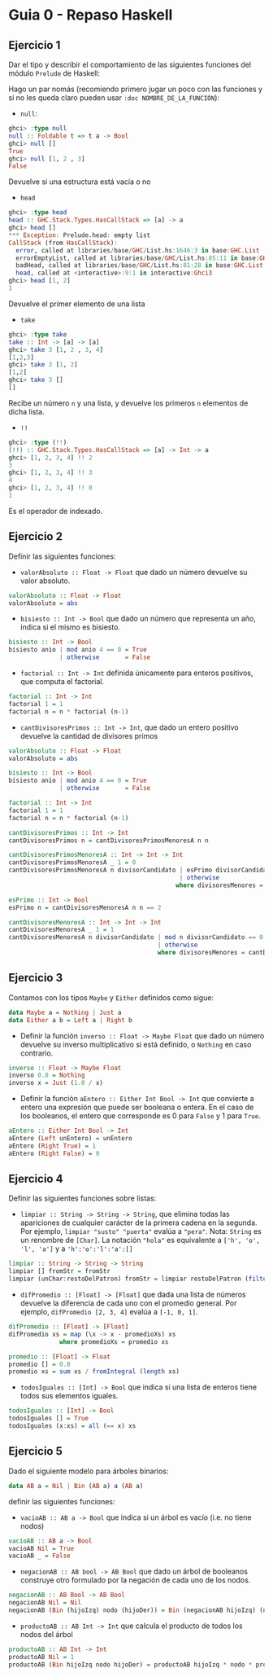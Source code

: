 # Guia 0 - Repaso Haskell

## Ejercicio 1

Dar el tipo y describir el comportamiento de las siguientes funciones del módulo `Prelude` de Haskell:

Hago un par nomás (recomiendo primero jugar un poco con las funciones y si no les queda claro pueden usar `:doc NOMBRE_DE_LA_FUNCIÓN`):

- `null`:

```haskell
ghci> :type null
null :: Foldable t => t a -> Bool
ghci> null []
True
ghci> null [1, 2 , 3]
False
```

Devuelve si una estructura está vacía o no

- `head`

```haskell
ghci> :type head
head :: GHC.Stack.Types.HasCallStack => [a] -> a
ghci> head []
*** Exception: Prelude.head: empty list
CallStack (from HasCallStack):
  error, called at libraries/base/GHC/List.hs:1646:3 in base:GHC.List
  errorEmptyList, called at libraries/base/GHC/List.hs:85:11 in base:GHC.List
  badHead, called at libraries/base/GHC/List.hs:81:28 in base:GHC.List
  head, called at <interactive>:9:1 in interactive:Ghci3
ghci> head [1, 2]
1
```

Devuelve el primer elemento de una lista

- `take`

```haskell
ghci> :type take
take :: Int -> [a] -> [a]
ghci> take 3 [1, 2 , 3, 4]
[1,2,3]
ghci> take 3 [1, 2]
[1,2]
ghci> take 3 []
[]
```

Recibe un número `n` y una lista, y devuelve los primeros `n` elementos de dicha lista.

- `!!`

```haskell
ghci> :type (!!)
(!!) :: GHC.Stack.Types.HasCallStack => [a] -> Int -> a
ghci> [1, 2, 3, 4] !! 2
3
ghci> [1, 2, 3, 4] !! 3
4
ghci> [1, 2, 3, 4] !! 0
1
```

Es el operador de indexado.

## Ejercicio 2

Definir las siguientes funciones:

- `valorAbsoluto :: Float -> Float` que dado un número devuelve su valor absoluto.

```haskell
valorAbsoluto :: Float -> Float
valorAbsoluto = abs
```

- `bisiesto :: Int -> Bool` que dado un número que representa un año, indica si el mismo es bisiesto.

```haskell
bisiesto :: Int -> Bool
bisiesto anio | mod anio 4 == 0 = True
              | otherwise       = False
```

- `factorial :: Int -> Int` definida únicamente para enteros positivos, que computa el factorial.

```haskell
factorial :: Int -> Int
factorial 1 = 1
factorial n = n * factorial (n-1)
```

- `cantDivisoresPrimos :: Int -> Int`, que dado un entero positivo devuelve la cantidad de divisores primos

```haskell
valorAbsoluto :: Float -> Float
valorAbsoluto = abs

bisiesto :: Int -> Bool
bisiesto anio | mod anio 4 == 0 = True
              | otherwise       = False

factorial :: Int -> Int
factorial 1 = 1
factorial n = n * factorial (n-1)

cantDivisoresPrimos :: Int -> Int
cantDivisoresPrimos n = cantDivisoresPrimosMenoresA n n

cantDivisoresPrimosMenoresA :: Int -> Int -> Int
cantDivisoresPrimosMenoresA _ 1 = 0
cantDivisoresPrimosMenoresA n divisorCandidato | esPrimo divisorCandidato && mod n divisorCandidato == 0 = 1 + divisoresMenores
                                               | otherwise                   = divisoresMenores
                                              where divisoresMenores = cantDivisoresPrimosMenoresA n (divisorCandidato - 1)

esPrimo :: Int -> Bool
esPrimo n = cantDivisoresMenoresA n n == 2

cantDivisoresMenoresA :: Int -> Int -> Int
cantDivisoresMenoresA _ 1 = 1
cantDivisoresMenoresA n divisorCandidato | mod n divisorCandidato == 0 = 1 + divisoresMenores
                                         | otherwise                   = divisoresMenores
                                         where divisoresMenores = cantDivisoresMenoresA n (divisorCandidato - 1)
```

## Ejercicio 3

Contamos con los tipos `Maybe` y `Either` definidos como sigue:

```haskell
data Maybe a = Nothing | Just a
data Either a b = Left a | Right b
```

- Definir la función `inverso :: Float -> Maybe Float` que dado un número devuelve su inverso multiplicativo si está definido, o `Nothing` en caso contrario.

```haskell
inverso :: Float -> Maybe Float
inverso 0.0 = Nothing
inverso x = Just (1.0 / x)
```

- Definir la función `aEntero :: Either Int Bool -> Int` que convierte a entero una expresión que puede ser booleana o entera. En el caso de los booleanos, el entero que corresponde es 0 para `False` y 1 para `True`.

```haskell
aEntero :: Either Int Bool -> Int
aEntero (Left unEntero) = unEntero
aEntero (Right True) = 1
aEntero (Right False) = 0
```

## Ejercicio 4

Definir las siguientes funciones sobre listas:

- `limpiar :: String -> String -> String`, que elimina todas las apariciones de cualquier carácter de la primera cadena en la segunda. Por ejemplo, `limpiar "susto" "puerta"` evalúa a `"pera"`. Nota: `String` es un renombre de `[Char]`. La notación `"hola"` es equivalente a `['h', 'o', 'l', 'a']` y a `'h':'o':'l':'a':[]`

```haskell
limpiar :: String -> String -> String
limpiar [] fromStr = fromStr 
limpiar (unChar:restoDelPatron) fromStr = limpiar restoDelPatron (filter (/= unChar) fromStr) 
```

- `difPromedio :: [Float] -> [Float]` que dada una lista de números devuelve la diferencia de cada uno con el promedio general. Por ejemplo, `difPromedio [2, 3, 4]` evalúa a `[-1, 0, 1]`.

```haskell
difPromedio :: [Float] -> [Float]
difPromedio xs = map (\x -> x - promedioXs) xs
              where promedioXs = promedio xs

promedio :: [Float] -> Float
promedio [] = 0.0
promedio xs = sum xs / fromIntegral (length xs)
```

- `todosIguales :: [Int] -> Bool` que indica si una lista de enteros tiene todos sus elementos iguales.

```haskell
todosIguales :: [Int] -> Bool
todosIguales [] = True
todosIguales (x:xs) = all (== x) xs
```

## Ejercicio 5

Dado el siguiente modelo para árboles binarios:

```haskell
data AB a = Nil | Bin (AB a) a (AB a)
```

definir las siguientes funciones:

- `vacioAB :: AB a -> Bool` que indica si un árbol es vacío (i.e. no tiene nodos)

```haskell
vacioAB :: AB a -> Bool
vacioAB Nil = True
vacioAB _ = False
```

- `negacionAB :: AB bool -> AB Bool` que dado un árbol de booleanos construye otro formulado por la negación de cada uno de los nodos.

```haskell
negacionAB :: AB Bool -> AB Bool
negacionAB Nil = Nil
negacionAB (Bin (hijoIzq) nodo (hijoDer)) = Bin (negacionAB hijoIzq) (not nodo) (negacionAB hijoDer)
```

- `productoAB :: AB Int -> Int` que calcula el producto de todos los nodos del árbol

```haskell
productoAB :: AB Int -> Int
productoAB Nil = 1
productoAB (Bin hijoIzq nodo hijoDer) = productoAB hijoIzq * nodo * productoAB hijoDer
```
